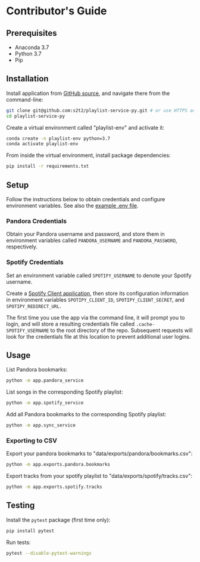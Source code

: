 # Contributor's Guide

## Prerequisites

  + Anaconda 3.7
  + Python 3.7
  + Pip

## Installation

Install application from [GitHub source](https://github.com/s2t2/playlist-service-py), and navigate there from the command-line:

```sh
git clone git@github.com:s2t2/playlist-service-py.git # or use HTTPS address
cd playlist-service-py
```

Create a virtual environment called "playlist-env" and activate it:

```sh
conda create -n playlist-env python=3.7
conda activate playlist-env
```

From inside the virtual environment, install package dependencies:

```sh
pip install -r requirements.txt
```

## Setup

Follow the instructions below to obtain credentials and configure environment variables. See also the [example .env file](/.example.env).

### Pandora Credentials

Obtain your Pandora username and password, and store them in environment variables  called `PANDORA_USERNAME` and `PANDORA_PASSWORD`, respectively.

### Spotify Credentials

Set an environment variable called `SPOTIFY_USERNAME` to denote your Spotify username.

Create a [Spotify Client application](https://developer.spotify.com/dashboard/applications/), then store its configuration information in environment variables `SPOTIPY_CLIENT_ID`, `SPOTIPY_CLIENT_SECRET`, and `SPOTIPY_REDIRECT_URL`.

The first time you use the app via the command line, it will prompt you to login, and will store a resulting credentials file called `.cache-SPOTIFY_USERNAME` to the root directory of the repo. Subsequent requests will look for the credentials file at this location to prevent additional user logins.

## Usage

List Pandora bookmarks:

```sh
python -m app.pandora_service
```

List songs in the corresponding Spotify playlist:

```sh
python -m app.spotify_service
```

Add all Pandora bookmarks to the corresponding Spotify playlist:

```sh
python -m app.sync_service
```

### Exporting to CSV

Export your pandora bookmarks to "data/exports/pandora/bookmarks.csv":

```sh
python -m app.exports.pandora.bookmarks
```

Export tracks from your spotify playlist to "data/exports/spotify/tracks.csv":

```sh
python -m app.exports.spotify.tracks
```

## Testing

Install the `pytest` package (first time only):

```sh
pip install pytest
```

Run tests:

```sh
pytest --disable-pytest-warnings
```
